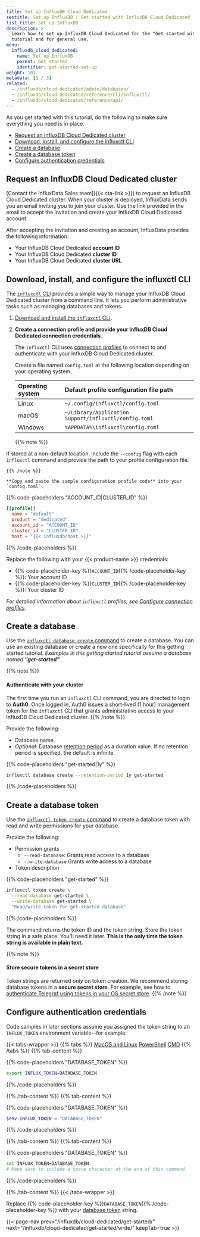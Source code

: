 ```yaml
---
title: Set up InfluxDB Cloud Dedicated
seotitle: Set up InfluxDB | Get started with InfluxDB Cloud Dedicated
list_title: Set up InfluxDB
description: >
  Learn how to set up InfluxDB Cloud Dedicated for the "Get started with InfluxDB"
  tutorial and for general use.
menu:
  influxdb_cloud_dedicated:
    name: Set up InfluxDB
    parent: Get started
    identifier: get-started-set-up
weight: 101
metadata: [1 / 3]
related:
  - /influxdb/cloud-dedicated/admin/databases/
  - /influxdb/cloud-dedicated/reference/cli/influxctl/
  - /influxdb/cloud-dedicated/reference/api/
---
```


As you get started with this tutorial, do the following to make sure everything
you need is in place.

- [Request an InfluxDB Cloud Dedicated cluster](#request-an-influxdb-cloud-dedicated-cluster)
- [Download, install, and configure the influxctl CLI](#download-install-and-configure-the-influxctl-cli)
- [Create a database](#create-a-database)
- [Create a database token](#create-a-database-token)
- [Configure authentication credentials](#configure-authentication-credentials)

## Request an InfluxDB Cloud Dedicated cluster

[Contact the InfluxData Sales team]({{< cta-link >}}) to request an
InfluxDB Cloud Dedicated cluster.
When your cluster is deployed, InfluxData sends you an email inviting you to
join your cluster. Use the link provided in the email to accept the invitation
and create your InfluxDB Cloud Dedicated account.

After accepting the invitation and creating an account, InfluxData provides the
following information:

- Your InfluxDB Cloud Dedicated **account ID**
- Your InfluxDB Cloud Dedicated **cluster ID**
- Your InfluxDB Cloud Dedicated **cluster URL**

## Download, install, and configure the influxctl CLI

The [`influxctl` CLI](/influxdb/cloud-dedicated/reference/cli/influxctl/)
provides a simple way to manage your InfluxDB Cloud Dedicated cluster from a
command line. It lets you perform administrative tasks such as managing
databases and tokens.

1.  [Download and install the `influxctl` CLI](/influxdb/cloud-dedicated/reference/cli/influxctl/#download-and-install-influxctl).

2.  **Create a connection profile and provide your InfluxDB Cloud Dedicated connection credentials**.

    The `influxctl` CLI uses [connection profiles](/influxdb/cloud-dedicated/reference/cli/influxctl/#configure-connection-profiles)
    to connect to and authenticate with your InfluxDB Cloud Dedicated cluster.

    Create a file named `config.toml` at the following location depending on
    your operating system.

    | Operating system | Default profile configuration file path               |
    | :--------------- | :---------------------------------------------------- |
    | Linux            | `~/.config/influxctl/config.toml`                     |
    | macOS            | `~/Library/Application Support/influxctl/config.toml` |
    | Windows          | `%APPDATA%\influxctl\config.toml`                     |

    {{% note %}}

If stored at a non-default location, include the `--config` flag with each
`influxctl` command and provide the path to your profile configuration file.

    {{% /note %}}

    **Copy and paste the sample configuration profile code** into your `config.toml`:

{{% code-placeholders "ACCOUNT_ID|CLUSTER_ID" %}}

```toml
[[profile]]
  name = "default"
  product = "dedicated"
  account_id = "ACCOUNT_ID"
  cluster_id = "CLUSTER_ID"
  host = "{{< influxdb/host >}}"
```

{{% /code-placeholders %}}

Replace the following with your {{< product-name >}} credentials:

- {{% code-placeholder-key %}}`ACCOUNT_ID`{{% /code-placeholder-key %}}: Your account ID
- {{% code-placeholder-key %}}`CLUSTER_ID`{{% /code-placeholder-key %}}: Your cluster ID

_For detailed information about `influxctl` profiles, see
[Configure connection profiles](/influxdb/cloud-dedicated/reference/cli/influxctl/#configure-connection-profiles)_.

## Create a database

Use the [`influxctl database create` command](/influxdb/cloud-dedicated/reference/cli/influxctl/database/create/)
to create a database. You can use an existing database or create a new one
specifically for this getting started tutorial.
_Examples in this getting started tutorial assume a database named **"get-started"**._

{{% note %}}

#### Authenticate with your cluster

The first time you run an `influxctl` CLI command, you are directed
to login to **Auth0**. Once logged in, Auth0 issues a short-lived (1 hour)
management token for the `influxctl` CLI that grants administrative access
to your InfluxDB Cloud Dedicated cluster.
{{% /note %}}

Provide the following:

- Database name.
- _Optional:_ Database [retention period](/influxdb/cloud-dedicated/admin/databases/#retention-periods)
  as a duration value. If no retention period is specified, the default is infinite.

{{% code-placeholders "get-started|1y" %}}

```sh
influxctl database create --retention-period 1y get-started
```

{{% /code-placeholders %}}

## Create a database token

Use the [`influxctl token create` command](/influxdb/cloud-dedicated/reference/cli/influxctl/token/create/)
to create a database token with read and write permissions for your database.

Provide the following:

- Permission grants
  - `--read-database`: Grants read access to a database
  - `--write-database` Grants write access to a database
- Token description

{{% code-placeholders "get-started" %}}

```sh
influxctl token create \
  --read-database get-started \
  --write-database get-started \
  "Read/write token for get-started database"
```

{{% /code-placeholders %}}

The command returns the token ID and the token string.
Store the token string in a safe place.
You'll need it later.
**This is the only time the token string is available in plain text.**

{{% note %}}

#### Store secure tokens in a secret store

Token strings are returned _only_ on token creation.
We recommend storing database tokens in a **secure secret store**.
For example, see how to [authenticate Telegraf using tokens in your OS secret store](https://github.com/influxdata/telegraf/tree/master/plugins/secretstores/os).
{{% /note %}}

## Configure authentication credentials

Code samples in later sections assume you assigned the token string to an
`INFLUX_TOKEN` environment variable--for example:

{{< tabs-wrapper >}}
{{% tabs %}}
[MacOS and Linux](#)
[PowerShell](#)
[CMD](#)
{{% /tabs %}}
{{% tab-content %}}

<!-- Using tabs-wrapper b/c code-tabs-wrapper breaks here. -->
<!-- BEGIN MACOS/LINUX -->

{{% code-placeholders "DATABASE_TOKEN" %}}

```sh
export INFLUX_TOKEN=DATABASE_TOKEN
```

{{% /code-placeholders %}}

<!-- END MACOS/LINUX -->

{{% /tab-content %}}
{{% tab-content %}}

<!-- BEGIN POWERSHELL -->

{{% code-placeholders "DATABASE_TOKEN" %}}

```powershell
$env:INFLUX_TOKEN = "DATABASE_TOKEN"
```

{{% /code-placeholders %}}

<!-- END POWERSHELL -->

{{% /tab-content %}}
{{% tab-content %}}

<!-- BEGIN CMD -->

{{% code-placeholders "DATABASE_TOKEN" %}}

```sh
set INFLUX_TOKEN=DATABASE_TOKEN
# Make sure to include a space character at the end of this command.
```

{{% /code-placeholders %}}

<!-- END CMD -->

{{% /tab-content %}}
{{< /tabs-wrapper >}}

Replace {{% code-placeholder-key %}}`DATABASE_TOKEN`{{% /code-placeholder-key %}}
with your [database token](#create-a-database-token) string.

{{< page-nav prev="/influxdb/cloud-dedicated/get-started/" next="/influxdb/cloud-dedicated/get-started/write/" keepTab=true >}}
